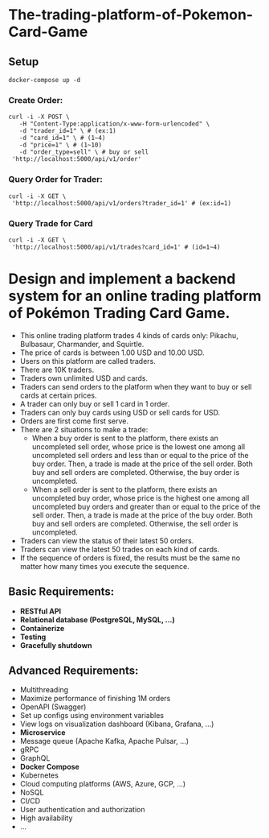# The-trading-platform-of-Pokemon-Card-Game
## Setup
```
docker-compose up -d
```
### Create Order:
```
curl -i -X POST \
   -H "Content-Type:application/x-www-form-urlencoded" \
   -d "trader_id=1" \ # (ex:1)
   -d "card_id=1" \ # (1~4)
   -d "price=1" \ # (1~10)
   -d "order_type=sell" \ # buy or sell
 'http://localhost:5000/api/v1/order'
 ```
### Query Order for Trader:

```
curl -i -X GET \
 'http://localhost:5000/api/v1/orders?trader_id=1' # (ex:id=1)
```
### Query Trade for Card
```
curl -i -X GET \
 'http://localhost:5000/api/v1/trades?card_id=1' # (id=1~4)
 ```

# Design and implement a backend system for an online trading platform of Pokémon Trading Card Game.
- This online trading platform trades 4 kinds of cards only: Pikachu, Bulbasaur, Charmander, and Squirtle.
- The price of cards is between 1.00 USD and 10.00 USD.
- Users on this platform are called traders.
- There are 10K traders.
- Traders own unlimited USD and cards.
- Traders can send orders to the platform when they want to buy or sell cards at certain prices.
- A trader can only buy or sell 1 card in 1 order.
- Traders can only buy cards using USD or sell cards for USD.
- Orders are first come first serve.
- There are 2 situations to make a trade:
    - When a buy order is sent to the platform, there exists an uncompleted sell order, whose price is the lowest one among all uncompleted sell orders and less than or equal to the price of the buy order. Then, a trade is made at the price of the sell order. Both buy and sell orders are completed. Otherwise, the buy order is uncompleted.
    - When a sell order is sent to the platform, there exists an uncompleted buy order, whose price is the highest one among all uncompleted buy orders and greater than or equal to the price of the sell order. Then, a trade is made at the price of the buy order. Both buy and sell orders are completed. Otherwise, the sell order is uncompleted.
- Traders can view the status of their latest 50 orders.
- Traders can view the latest 50 trades on each kind of cards.
- If the sequence of orders is fixed, the results must be the same no matter how many times you execute the sequence.
## Basic Requirements:
- **RESTful API**
- **Relational database (PostgreSQL, MySQL, ...)**
- **Containerize**
- **Testing**
- **Gracefully shutdown**
## Advanced Requirements:
- Multithreading
- Maximize performance of finishing 1M orders
- OpenAPI (Swagger)
- Set up configs using environment variables
- View logs on visualization dashboard (Kibana, Grafana, ...)
- **Microservice**
- Message queue (Apache Kafka, Apache Pulsar, ...)
- gRPC
- GraphQL
- **Docker Compose**
- Kubernetes
- Cloud computing platforms (AWS, Azure, GCP, ...)
- NoSQL
- CI/CD
- User authentication and authorization
- High availability
- ...